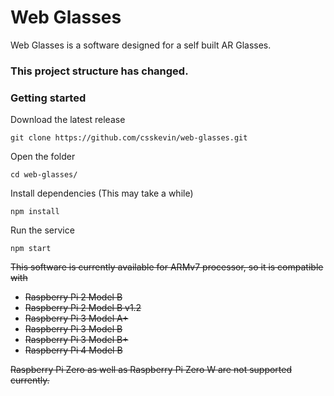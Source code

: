 # Web Glasses

Web Glasses is a software designed for a self built AR Glasses.

### This project structure has changed. 

### Getting started

Download the latest release

```git clone https://github.com/csskevin/web-glasses.git```

Open the folder

```cd web-glasses/```

Install dependencies (This may take a while)

```npm install```

Run the service

```npm start```

~~This software is currently available for ARMv7 processor, so it is compatible with~~
- ~~Raspberry Pi 2 Model B~~
- ~~Raspberry Pi 2 Model B v1.2~~
- ~~Raspberry Pi 3 Model A+~~
- ~~Raspberry Pi 3 Model B~~
- ~~Raspberry Pi 3 Model B+~~
- ~~Raspberry Pi 4 Model B~~

~~Raspberry Pi Zero as well as Raspberry Pi Zero W are not supported currently.~~